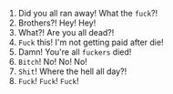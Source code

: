 1. Did you all ran away! What the `fuck`?!
2. Brothers?! Hey! Hey!
3. What?! Are you all dead?!
4. `Fuck` this! I'm not getting paid after die!
5. Damn! You're all `fuckers` died!
6. `Bitch`! No! No! No!
7. `Shit`! Where the hell all day?!
8. `Fuck`! `Fuck`! `Fuck`!